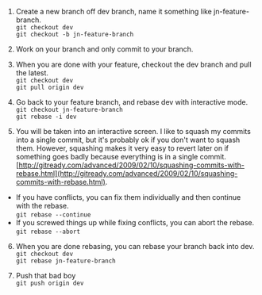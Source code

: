 1) Create a new branch off dev branch, name it something like jn-feature-branch.  
    `git checkout dev`  
    `git checkout -b jn-feature-branch`  
    
2) Work on your branch and only commit to your branch.  

3) When you are done with your feature, checkout the dev branch and pull the latest.  
    `git checkout dev`  
    `git pull origin dev`  
    
4) Go back to your feature branch, and rebase dev with interactive mode.  
    `git checkout jn-feature-branch`  
    `git rebase -i dev`  
    
5) You will be taken into an interactive screen. I like to squash my commits into a single commit, but it's probably ok if you don't want to squash them. However, squashing makes it very easy to revert later on if something goes badly because everything is in a single commit. [http://gitready.com/advanced/2009/02/10/squashing-commits-with-rebase.html](http://gitready.com/advanced/2009/02/10/squashing-commits-with-rebase.html).  
  - If you have conflicts, you can fix them individually and then continue with the rebase.  
     `git rebase --continue`  
  - If you screwed things up while fixing conflicts, you can abort the rebase.  
     `git rebase --abort`   

6) When you are done rebasing, you can rebase your branch back into dev.  
   `git checkout dev`  
   `git rebase jn-feature-branch`  
   
7) Push that bad boy  
   `git push origin dev`  